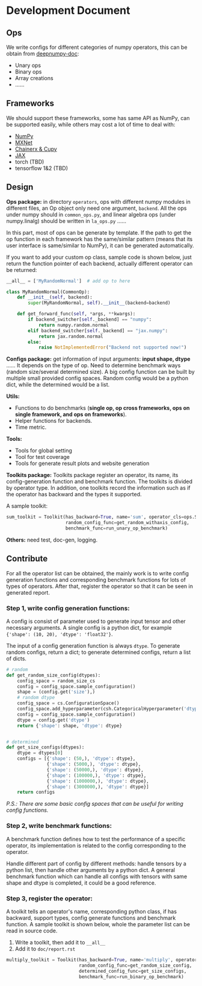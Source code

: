 # Development Document

## Ops

We write configs for different categories of numpy operators, this can be obtain from [deepnumpy-doc](https://github.com/mli/deepnumpy-doc):

- Unary ops
- Binary ops
- Array creations
- …...

## Frameworks

We should support these frameworks, some has same API as NumPy, can be supported easily, while others may cost a lot of time to deal with:

- [NumPy](https://docs.scipy.org/doc/numpy/index.html)
- [MXNet](https://mxnet.apache.org/)
- [Chainerx & Cupy](https://docs.chainer.org/en/stable/chainerx/)
- [JAX](https://github.com/google/jax)
- torch (TBD)
- tensorflow 1&2 (TBD)

## Design

**Ops package:** in directory `operators`, ops with different numpy modules in different files, an Op object only need one argument, `backend`. All the ops under numpy should in `common_ops.py`, and linear algebra ops (under numpy.linalg) should be written in `la_ops.py` …...

In this part, most of ops can be generate by template. If the path to get the op function in each framework has the same/similar pattern (means that its user interface is same/similar to NumPy), it can be generated automatically.

If you want to add your custom op class, sample code is shown below, just return the function pointer of each backend, actually different operator can be returned:

```python
__all__ = ['MyRandomNormal']  # add op to here

class MyRandomNormal(CommonOp):
    def __init__(self, backend):
        super(MyRandomNormal, self).__init__(backend=backend)

    def get_forward_func(self, *args, **kwargs):
        if backend_switcher[self._backend] == "numpy":
            return numpy.random.normal
        elif backend_switcher[self._backend] == "jax.numpy":
            return jax.random.normal
        else:
            raise NotImplementedError("Backend not supported now!")
```

**Configs package:** get information of input arguments: **input shape, dtype** …… It depends on the type of op. Need to determine benchmark ways (random size/several determined size). A big config function can be built by multiple small provided config spaces. Random config would be a python dict, while the determined would be a list.

**Utils:** 

- Functions to do benchmarks (**single op, op cross frameworks, ops on single framework, and ops on frameworks**).
- Helper functions for backends.
- Time metric.

**Tools:**

- Tools for global setting
- Tool for test coverage
- Tools for generate result plots and website generation

**Toolkits package:** Toolkits package register an operator, its name, its config-generation function and benchmark function. The toolkits is divided by operator type. In addition, one toolkits record the information such as if the operator has backward and the types it supported.

A sample toolkit:

```python
sum_toolkit = Toolkit(has_backward=True, name='sum', operator_cls=ops.Sum,
                      random_config_func=get_random_withaxis_config,
                      benchmark_func=run_unary_op_benchmark)
```

**Others:** need test, doc-gen, logging.

## Contribute

For all the operator list can be obtained, the mainly work is to write config generation functions and corresponding benchmark functions for lots of types of operators. After that, register the operator so that it can be seen in generated report.

### Step 1, write config generation functions:

A config is consist of parameter used to generate input tensor and other necessary arguments. A single config is a python dict, for example `{'shape': (10, 20), 'dtype': 'float32'}`.

The input of a config generation function is always `dtype`. To generate random configs, return a dict; to generate determined configs, return a list of dicts.

```python
# random
def get_random_size_config(dtypes):
    config_space = random_size_cs
    config = config_space.sample_configuration()
    shape = (config.get('size'),)
    # random dtype
    config_space = cs.ConfigurationSpace()
    config_space.add_hyperparameter(csh.CategoricalHyperparameter('dtype', choices=dtypes))
    config = config_space.sample_configuration()
    dtype = config.get('dtype')
    return {'shape': shape, 'dtype': dtype}


# determined
def get_size_configs(dtypes):
    dtype = dtypes[0]
    configs = [{'shape': (50,), 'dtype': dtype},
               {'shape': (5000,), 'dtype': dtype},
               {'shape': (50000,), 'dtype': dtype},
               {'shape': (100000,), 'dtype': dtype},
               {'shape': (1000000,), 'dtype': dtype},
               {'shape': (3000000,), 'dtype': dtype}]
    return configs
```

*P.S.: There are some basic config spaces that can be useful for writing config functions.*

### Step 2, write benchmark functions:

A benchmark function defines how to test the performance of a specific operator, its implementation is related to the config corresponding to the operator.

Handle different part of config by different methods: handle tensors by a python list, then handle other arguments by a python dict. A general benchmark function which can handle all configs with tensors with same shape and dtype is completed, it could be a good reference.

### Step 3, register the operator:

A toolkit tells an operator's name, corresponding python class, if has backward, support types, config generate functions and benchmark function. A sample toolkit is shown below, whole the parameter list can be read in source code.

1. Write a toolkit, then add it to `__all__`
2. Add it to `doc/report.rst`

```python
multiply_toolkit = Toolkit(has_backward=True, name='multiply', operator_cls=ops.Multiply,
                           random_config_func=get_random_size_config,
                           determined_config_func=get_size_configs,
                           benchmark_func=run_binary_op_benchmark)
```

